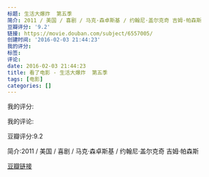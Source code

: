 ```yaml
---
标题: 生活大爆炸  第五季
简介: 2011 / 美国 / 喜剧 / 马克·森卓斯基 / 约翰尼·盖尔克奇 吉姆·帕森斯
豆瓣评分: '9.2'
链接: https://movie.douban.com/subject/6557005/
创建时间: '2016-02-03 21:44:23'
我的评分:
标签:
评论:
date: 2016-02-03 21:44:23
title: 看了电影 - 生活大爆炸  第五季
tags: [电影]
categories: []
---
```


我的评分:

我的评论:

豆瓣评分:9.2

简介:2011 / 美国 / 喜剧 / 马克·森卓斯基 / 约翰尼·盖尔克奇 吉姆·帕森斯

[豆瓣链接](https://movie.douban.com/subject/6557005/)

